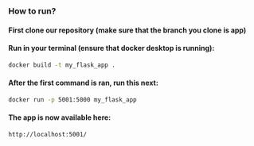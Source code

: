 ### How to run?

#### First clone our repository (make sure that the branch you clone is app)

#### Run in your terminal (ensure that docker desktop is running): 
```bash
docker build -t my_flask_app .
```
#### After the first command is ran, run this next:
```bash
docker run -p 5001:5000 my_flask_app
```
#### The app is now available here:
```bash
http://localhost:5001/
```

